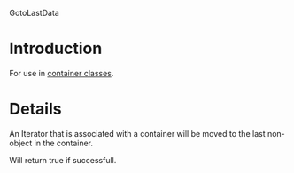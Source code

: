 GotoLastData

# Introduction #

For use in [container classes](Containers.md).


# Details #

An Iterator that is associated with a container will be moved to the last non-object in the container.

Will return true if successfull.